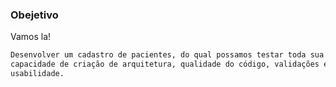 
### Obejetivo

Vamos la!
```sh
Desenvolver um cadastro de pacientes, do qual possamos testar toda sua
capacidade de criação de arquitetura, qualidade do código, validações e
usabilidade.
```